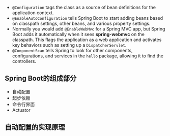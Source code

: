 - `@Configuration` tags the class as a source of bean definitions for the application context.
- `@EnableAutoConfiguration` tells Spring Boot to start adding beans based on classpath settings, other beans, and various property settings.
- Normally you would add `@EnableWebMvc` for a Spring MVC app, but Spring Boot adds it automatically when it sees **spring-webmvc** on the classpath. This flags the application as a web application and activates key behaviors such as setting up a `DispatcherServlet`.
- `@ComponentScan` tells Spring to look for other components, configurations, and services in the `hello` package, allowing it to find the controllers.



## Spring Boot的组成部分

* 自动配置
* 起步依赖
* 命令行界面
* Actuator



## 自动配置的实现原理

